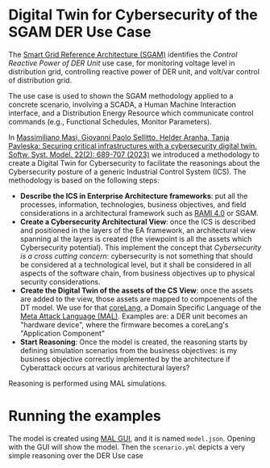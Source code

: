 # Digital Twin for Cybersecurity of the SGAM DER Use Case

The [Smart Grid Reference Architecture (SGAM)](https://energy.ec.europa.eu/document/download/9ddd45d7-52eb-4541-85e4-ea58cfe9089b_en?filename=xpert_group1_reference_architecture.pdf) identifies the _Control Reactive Power of DER Unit_ use case, for monitoring voltage level in distribution grid, controlling reactive power of DER unit, and volt/var control of distribution grid.

The use case is used to shown the SGAM methodology applied to a concrete scenario, involving a SCADA, a Human Machine Interaction interface, and a Distribution Energy Resource which communicate control commands (e.g., Functional Schedules, Monitor Parameters). 

In [Massimiliano Masi, Giovanni Paolo Sellitto, Helder Aranha, Tanja Pavleska: Securing critical infrastructures with a cybersecurity digital twin. Softw. Syst. Model. 22(2): 689-707 (2023)](https://link.springer.com/article/10.1007/s10270-022-01075-0) we introduced a methodology to create a Digital Twin for Cybersecurity to facilitate the reasonings about the Cybersecurity posture of a generic Industrial Control System (ICS). The methodology is based on the following steps: 
* **Describe the ICS in Enterprise Architecture frameworks**: put all the processes, information, technologies, business objectives, and field considerations in a architectural framework such as [RAMI 4.0](https://ec.europa.eu/futurium/en/system/files/ged/a2-schweichhart-reference_architectural_model_industrie_4.0_rami_4.0.pdf) or SGAM.
* **Create a Cybersecurity Architectural View**: once the ICS is described and positioned in the layers of the EA framework, an architectural view spanning al the layers is created (the viewpoint is all the assets which Cybersecurity potential). This implement the concept that _Cybersecurity is a cross cutting concern_: cybersecurity is not something that should be considered at a technological level, but it shall be considered in all aspects of the software chain, from business objectives up to physical security considerations.
* **Create the Digital Twin of the assets of the CS View**: once the assets are added to the view, those assets are mapped to compoenents of the DT model. We use for that [coreLang](https://github.com/mal-lang/coreLang), a Domain Specific Language of the [Meta Attack Language (MAL)](https://www.mal-lang.org). Examples are: a DER unit becomes an "hardware device", where the firmware becomes a coreLang's "Application Component"
* **Start Reasoning**: Once the model is created, the reasoning starts by defining simulation scenarios from the business objectives: is my business objective correctly implemented by the architecture if Cyberattack occurs at various architectural layers?

Reasoning is performed using MAL simulations. 

# Running the examples

The model is created using [MAL GUI](https://github.com/mal-lang/mal-gui), and it is named `model.json`. Opening with the GUI will show the model. Then the `scenario.yml` depicts a very simple reasoning over the DER Use case
